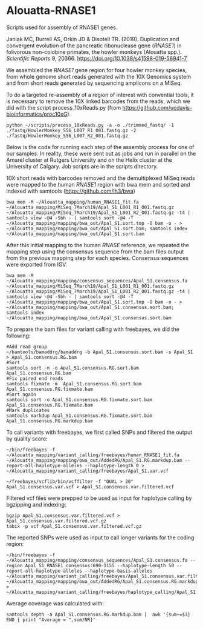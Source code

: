 # Alouatta-RNASE1
Scripts used for assembly of RNASE1 genes. 

Janiak MC, Burrell AS, Orkin JD & Disotell TR. (2019). Duplication and convergent evolution of the pancreatic ribonuclease gene (*RNASE1*) in folivorous non-colobine primates, the howler monkeys (Alouatta spp.). *Scientific Reports* 9, 20366. https://doi.org/10.1038/s41598-019-56941-7

We assembled the *RNASE1* gene region for four howler monkey species, from whole genome short reads generated with the 10X Genomics system and from short reads generated by sequencing amplicons on a MiSeq. 

To do a targeted re-assembly of a region of interest with convential tools, it is necessary to remove the 10X linked barcodes from the reads, which we did with the script process_10xReads.py (from https://github.com/ucdavis-bioinformatics/proc10xG). 

```
python ~/scripts/process_10xReads.py -a -o ./trimmed_fastq/ -1 ./fastq/HowlerMonkey_S56_L007_R1_001.fastq.gz -2 ./fastq/HowlerMonkey_S56_L007_R2_001.fastq.gz
```

Below is the code for running each step of the assembly process for one of our samples. In reality, these were sent out as jobs and run in parallel on the Amarel cluster at Rutgers University and on the Helix cluster at the University of Calgary. Job scripts are in the scripts directory. 

10X short reads with barcodes removed and the demultiplexed MiSeq reads were mapped to the human *RNASE1* region with bwa mem and sorted and indexed with samtools (https://github.com/lh3/bwa)

```
bwa mem -M ~/Alouatta_mapping/human_RNASE1_fit.fa ~/Alouatta_mapping/MiSeq_7March19/Apal_S1_L001_R1_001.fastq.gz ~/Alouatta_mapping/MiSeq_7March19/Apal_S1_L001_R2_001.fastq.gz -t4 | samtools view -@4 -Sbh - | samtools sort -@4 -T ~/Alouatta_mapping/mapping/bwa_out/Apal_S1.sort.tmp -O bam -o - > ~/Alouatta_mapping/mapping/bwa_out/Apal_S1.sort.bam; samtools index ~/Alouatta_mapping/mapping/bwa_out/Apal_S1.sort.bam
```

After this initial mapping to the human *RNASE* reference, we repeated the mapping step using the consensus sequence from the bam files output from the previous mapping step for each species. Consensus sequences were exported from IGV. 

```
bwa mem -M ~/Alouatta_mapping/mapping/consensus_sequences/Apal_S1.consensus.fa ~/Alouatta_mapping/MiSeq_7March19/Apal_S1_L001_R1_001.fastq.gz ~/Alouatta_mapping/MiSeq_7March19/Apal_S1_L001_R2_001.fastq.gz -t4 | samtools view -@4 -Sbh - | samtools sort -@4 -T ~/Alouatta_mapping/mapping/bwa_out/Apal_S1.sort.tmp -O bam -o - > ~/Alouatta_mapping/mapping/bwa_out/Apal_S1.consensus.sort.bam; samtools index ~/Alouatta_mapping/mapping/bwa_out/Apal_S1.consensus.sort.bam
```

To prepare the bam files for variant calling with freebayes, we did the following:
```
#Add read group
~/bamtools/bamaddrg/bamaddrg -b Apal_S1.consensus.sort.bam -s Apal_S1 > Apal_S1.consensus.RG.bam
#Sort
samtools sort -n -o Apal_S1.consensus.RG.sort.bam Apal_S1.consensus.RG.bam
#Fix paired end reads
samtools fixmate -m  Apal_S1.consensus.RG.sort.bam Apal_S1.consensus.RG.fixmate.bam
#Sort again
samtools sort -o Apal_S1.consensus.RG.fixmate.sort.bam Apal_S1.consensus.RG.fixmate.bam
#Mark duplicates
samtools markdup Apal_S1.consensus.RG.fixmate.sort.bam Apal_S1.consensus.RG.markdup.bam
```
To call variants with freebayes, we first called SNPs and filtered the output by quality score:
```
~/bin/freebayes -f ~/Alouatta_mapping/variant_calling/freebayes/human_RNASE1_fit.fa ~/Alouatta_mapping/mapping/bwa_out/AddedRG/Apal_S1.RG.markdup.bam --report-all-haplotype-alleles --haplotype-length 0 > ~/Alouatta_mapping/variant_calling/freebayes/Apal_S1.var.vcf

~/freebayes/vcflib/bin/vcffilter -f "QUAL > 20" Apal_S1.consensus.var.vcf > Apal_S1.consensus.var.filtered.vcf
```
Filtered vcf files were prepped to be used as input for haplotype calling by bgzipping and indexing:
```
bgzip Apal_S1.consensus.var.filtered.vcf > Apal_S1.consensus.var.filtered.vcf.gz
tabix -p vcf Apal_S1.consensus.var.filtered.vcf.gz
```
The reported SNPs were used as input to call longer variants for the coding region:
```
~/bin/freebayes -f ~/Alouatta_mapping/mapping/consensus_sequences/Apal_S1.consensus.fa --region Apal_S1_RNASE1_consensus:690-1155 --haplotype-length 50 --report-all-haplotype-alleles --haplotype-basis-alleles ~/Alouatta_mapping/variant_calling/freebayes/Apal_S1.consensus.var.filtered.vcf.gz ~/Alouatta_mapping/mapping/bwa_out/AddedRG/Apal_S1.consensus.RG.markdup.bam > ~/Alouatta_mapping/variant_calling/freebayes/haplotype_calling/Apal_S1.hap.vcf
```
Average coverage was calculated with:
```
samtools depth -a Apal_S1.consensus.RG.markdup.bam |  awk '{sum+=$3} END { print "Average = ",sum/NR}'
```
